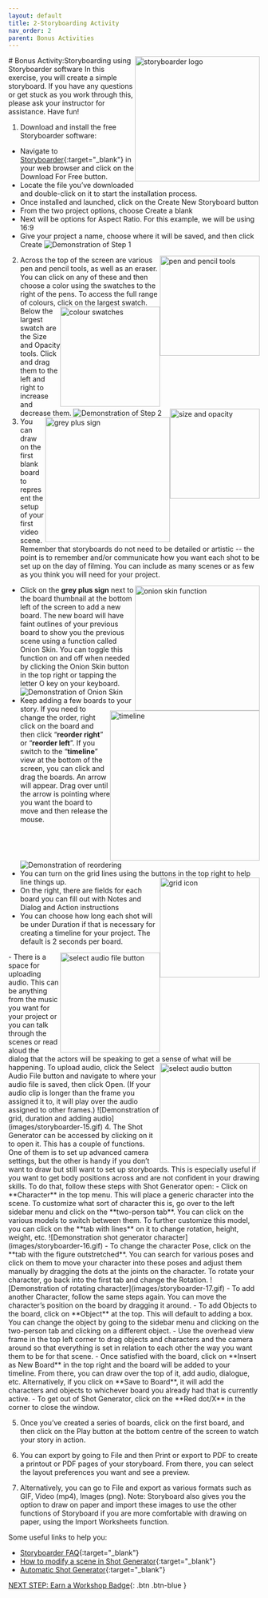 ```yaml
---
layout: default
title: 2-Storyboarding Activity
nav_order: 2
parent: Bonus Activities
---
```

<img src="images/storyboarder-01.png" style="float:right;width:250px" alt="storyboarder logo">
# Bonus Activity:Storyboarding using Storyboarder software
In this exercise, you will create a simple storyboard. If you have any questions or get stuck as you work through this, please ask your instructor for assistance. Have fun!

1. Download and install the free Storyboarder software:
- Navigate to [Storyboarder](https://wonderunit.com/storyboarder/){:target="_blank"} in your web browser and click on the Download For Free button. 
- Locate the file you’ve downloaded and double-click on it to start the installation process.
- Once installed and launched, click on the Create New Storyboard button
- From the two project options, choose Create a blank
- Next will be options for Aspect Ratio. For this example, we will be using 16:9 
- Give your project a name, choose where it will be saved, and then click Create
![Demonstration of Step 1](images/storyboarder-02.gif)
2. <img src="images/storyboarder-03.png" style="float:right;width:200px" alt="pen and pencil tools"> Across the top of the screen are various pen and pencil tools, as well as an eraser. You can click on any of these and then choose a color using the swatches to the right of the pens. To access the full range of colours, click on the largest swatch.<img src="images/storyboarder-04.png" style="float:right;width:200px" alt="colour swatches">  Below the largest swatch are the Size and Opacity tools. Click and drag them to the left and right to increase and decrease them. <img src="images/storyboarder-05.png" style="float:right;width:180px" alt="size and opacity">
![Demonstration of Step 2](images/storyboarder-06.gif)
3. <img src="images/storyboarder-07.png" style="float:right;width:250px" alt="grey plus sign"> You can draw on the first blank board to represent the setup of your first video scene. Remember that storyboards do not need to be detailed or artistic -- the point is to remember and/or communicate how you want each shot to be set up on the day of filming. You can include as many scenes or as few as you think you will need for your project. 
- <img src="images/storyboarder-08.png" style="float:right;width:250px" alt="onion skin function"> Click on the **grey plus sign** next to the board thumbnail at the bottom left of the screen to add a new board. The new board will have faint outlines of your previous board to show you the previous scene using a function called Onion Skin. You can toggle this function on and off when needed by clicking the Onion Skin button in the top right or tapping the letter O key on your keyboard.<br>
![Demonstration of Onion Skin](images/storyboarder-09.gif)
- <img src="images/storyboarder-10.png" style="float:right;width:300px" alt="timeline"> Keep adding a few boards to your story. If you need to change the order, right click on the board and then click “**reorder right**” or “**reorder left**”. If you switch to the “**timeline**” view at the bottom of the screen, you can click and drag the boards. An arrow will appear. Drag over until the arrow is pointing where you want the board to move and then release the mouse. 
![Demonstration of reordering](images/storyboarder-11.gif)
- You can turn on the grid lines using the buttons in the top right to help line things up. <img src="images/storyboarder-12.png" style="float:right;width:200px" alt="grid icon">
- On the right, there are fields for each board you can fill out with Notes and Dialog and Action instructions
- You can choose how long each shot will be under Duration if that is necessary for creating a timeline for your project. The default is 2 seconds per board.
<img src="images/storyboarder-13.png" style="float:right;width:200px" alt="select audio file button">
- There is a space for uploading audio. This can be anything from the music you want for your project or you can talk through the scenes or read aloud the dialog that the actors will be speaking to get a sense of what will be happening. <img src="images/storyboarder-14.png" style="float:right;width:200px" alt="select audio button"> To upload audio, click the Select Audio File button and navigate to where your audio file is saved, then click Open. (If your audio clip is longer than the frame you assigned it to, it will play over the audio assigned to other frames.) 
![Demonstration of grid, duration and adding audio](images/storyboarder-15.gif)
4. The Shot Generator can be accessed by clicking on it to open it. This has a couple of functions. One of them is to set up advanced camera settings, but the other is handy if you don’t want to draw but still want to set up storyboards. This is especially useful if you want to get body positions across and are not confident in your drawing skills. To do that, follow these steps with Shot Generator open:
- Click on **Character** in the top menu. This will place a generic character into the scene. To customize what sort of character this is, go over to the left sidebar menu and click on the **two-person tab**. You can click on the various models to switch between them. To further customize this model, you can click on the **tab with lines** on it to change rotation, height, weight, etc. 
![Demonstration shot generator character](images/storyboarder-16.gif)
- To change the character Pose, click on the **tab with the figure outstretched**. You can search for various poses and click on them to move your character into these poses and adjust them manually by dragging the dots at the joints on the character. To rotate your character, go back into the first tab and change the Rotation. 
![Demonstration of rotating character](images/storyboarder-17.gif)
- To add another Character, follow the same steps again. You can move the character’s position on the board by dragging it around.
- To add Objects to the board, click on **Object** at the top. This will default to adding a box. You can change the object by going to the sidebar menu and clicking on the two-person tab and clicking on a different object. 
- Use the overhead view frame in the top left corner to drag objects and characters and the camera around so that everything is set in relation to each other the way you want them to be for that scene. 
- Once satisfied with the board, click on **Insert as New Board** in the top right and the board will be added to your timeline. From there, you can draw over the top of it, add audio, dialogue, etc. Alternatively, if you click on **Save to Board**, it will add the characters and objects to whichever board you already had that is currently active.
- To get out of Shot Generator, click on the **Red dot/X** in the corner to close the window. 

5. Once you’ve created a series of boards, click on the first board, and then click on the Play button at the bottom centre of the screen to watch your story in action. 

6. You can export by going to File and then Print or export to PDF to create a printout or PDF pages of your storyboard. From there, you can select the layout preferences you want and see a preview.

7. Alternatively, you can go to File and export as various formats such as GIF, Video (mp4), Images (png). 
Note: Storyboard also gives you the option to draw on paper and import these images to use the other functions of Storyboard if you are more comfortable with drawing on paper, using the Import Worksheets function.  

Some useful links to help you:
- [Storyboarder FAQ](https://wonderunit.com/storyboarder/faq/){:target="_blank"}
- [How to modify a scene in Shot Generator](https://www.youtube.com/watch?v=dojzTtvr9xk){:target="_blank"}
- [Automatic Shot Generator](https://www.youtube.com/watch?v=_0hI-FBqwB0){:target="_blank"}

[NEXT STEP: Earn a Workshop Badge](informal-credentials.html){: .btn .btn-blue }
